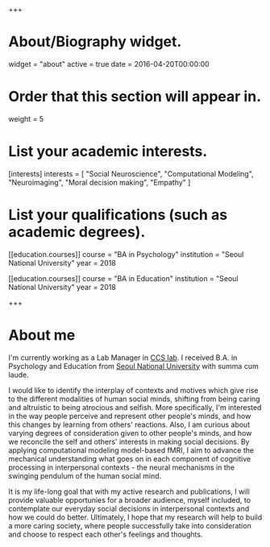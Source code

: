 +++
# About/Biography widget.
widget = "about"
active = true
date = 2016-04-20T00:00:00

# Order that this section will appear in.
weight = 5

# List your academic interests.
[interests]
  interests = [
    "Social Neuroscience",
    "Computational Modeling",
    "Neuroimaging",
    "Moral decision making",
    "Empathy"
  ]

# List your qualifications (such as academic degrees).
[[education.courses]]
  course = "BA in Psychology"
  institution = "Seoul National University"
  year = 2018

[[education.courses]]
  course = "BA in Education"
  institution = "Seoul National University"
  year = 2018
 
+++

# About me

I'm currently working as a Lab Manager in [CCS lab](https://ccs-lab.github.io). I received B.A. in Psychology and Education from [Seoul National University](https://www.snu.ac.kr) with summa cum laude. 

I would like to identify the interplay of contexts and motives which give rise to the different modalities of human social minds, shifting from being caring and altruistic to being atrocious and selfish. More specifically, I'm interested in the way people perceive and represent other people's minds, and how this changes by learning from others' reactions. Also, I am curious about varying degrees of consideration given to other people's minds, and how we reconcile the self and others' interests in making social decisions. By applying computational modeling model-based fMRI, I aim to advance the mechanical understanding what goes on in each component of cognitive processing in interpersonal contexts - the neural mechanisms in the swinging pendulum of the human social mind.

It is my life-long goal that with my active research and publications, I will provide valuable opportunies for a broader audience, myself included, to contemplate our everyday social decisions in interpersonal contexts and how we could do better. Ultimately, I hope that my research will help to build a more caring society, where people successfully take into consideration and choose to respect each other's feelings and thoughts.
